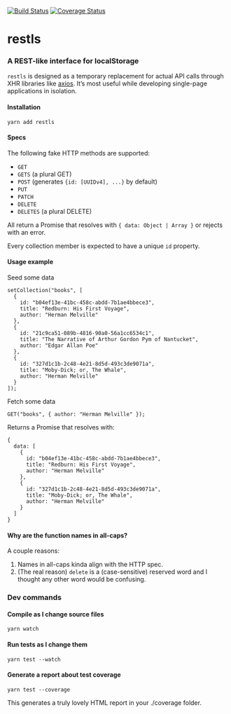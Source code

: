 [![Build Status](https://travis-ci.org/danrashid/restls.svg?branch=master)](https://travis-ci.org/danrashid/restls) [![Coverage Status](https://coveralls.io/repos/github/danrashid/restls/badge.svg?branch=master)](https://coveralls.io/github/danrashid/restls?branch=master)

# restls

### A REST-like interface for localStorage

`restls` is designed as a temporary replacement for actual API calls through XHR libraries like [axios](https://github.com/axios/axios). It’s most useful while developing single-page applications in isolation.

#### Installation

`yarn add restls`

#### Specs

The following fake HTTP methods are supported:

- `GET`
- `GETS` (a plural GET)
- `POST` (generates `{id: [UUIDv4], ...}` by default)
- `PUT`
- `PATCH`
- `DELETE`
- `DELETES` (a plural DELETE)

All return a Promise that resolves with `{ data: Object | Array }` or rejects with an error.

Every collection member is expected to have a unique `id` property.

#### Usage example

Seed some data

```
setCollection("books", [
  {
    id: "b04ef13e-41bc-458c-abdd-7b1ae4bbece3",
    title: "Redburn: His First Voyage",
    author: "Herman Melville"
  },
  {
    id: "21c9ca51-089b-4816-90a0-56a1cc6534c1",
    title: "The Narrative of Arthur Gordon Pym of Nantucket",
    author: "Edgar Allan Poe"
  },
  {
    id: "327d1c1b-2c48-4e21-8d5d-493c3de9071a",
    title: "Moby-Dick; or, The Whale",
    author: "Herman Melville"
  }
]);
```

Fetch some data

```
GET("books", { author: "Herman Melville" });
```

Returns a Promise that resolves with:

```
{
  data: [
    {
      id: "b04ef13e-41bc-458c-abdd-7b1ae4bbece3",
      title: "Redburn: His First Voyage",
      author: "Herman Melville"
    },
    {
      id: "327d1c1b-2c48-4e21-8d5d-493c3de9071a",
      title: "Moby-Dick; or, The Whale",
      author: "Herman Melville"
    }
  ]
}
```

#### Why are the function names in all-caps?

A couple reasons:

1.  Names in all-caps kinda align with the HTTP spec.
2.  (The real reason) `delete` is a (case-sensitive) reserved word and I thought any other word would be confusing.

### Dev commands

#### Compile as I change source files

`yarn watch`

#### Run tests as I change them

`yarn test --watch`

#### Generate a report about test coverage

`yarn test --coverage`

This generates a truly lovely HTML report in your ./coverage folder.
